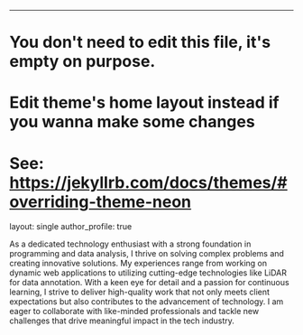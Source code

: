 ---
# You don't need to edit this file, it's empty on purpose.
# Edit theme's home layout instead if you wanna make some changes
# See: https://jekyllrb.com/docs/themes/#overriding-theme-neon
layout: single
author_profile: true

As a dedicated technology enthusiast with a strong foundation in programming and data analysis, I thrive on solving complex problems and creating innovative solutions. My experiences range from working on dynamic web applications to utilizing cutting-edge technologies like LiDAR for data annotation. With a keen eye for detail and a passion for continuous learning, I strive to deliver high-quality work that not only meets client expectations but also contributes to the advancement of technology. I am eager to collaborate with like-minded professionals and tackle new challenges that drive meaningful impact in the tech industry.
